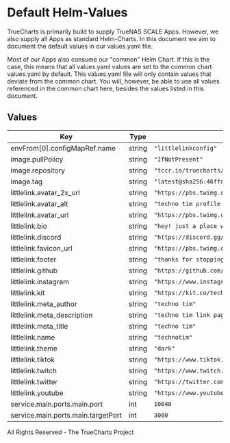 # Default Helm-Values

TrueCharts is primarily build to supply TrueNAS SCALE Apps.
However, we also supply all Apps as standard Helm-Charts. In this document we aim to document the default values in our values.yaml file.

Most of our Apps also consume our "common" Helm Chart.
If this is the case, this means that all values.yaml values are set to the common chart values.yaml by default. This values.yaml file will only contain values that deviate from the common chart.
You will, however, be able to use all values referenced in the common chart here, besides the values listed in this document.

## Values

| Key | Type | Default | Description |
|-----|------|---------|-------------|
| envFrom[0].configMapRef.name | string | `"littlelinkconfig"` |  |
| image.pullPolicy | string | `"IfNotPresent"` |  |
| image.repository | string | `"tccr.io/truecharts/littlelink-server"` |  |
| image.tag | string | `"latest@sha256:46ffd13a76d534e47567f82ebed5ab5084c48d9d576ddd9d200e013ad8ae9203"` |  |
| littlelink.avatar_2x_url | string | `"https://pbs.twimg.com/profile_images/1286144221217316864/qiaskopb_400x400.jpg"` |  |
| littlelink.avatar_alt | string | `"techno tim profile pic"` |  |
| littlelink.avatar_url | string | `"https://pbs.twimg.com/profile_images/1286144221217316864/qiaskopb_200x200.jpg"` |  |
| littlelink.bio | string | `"hey! just a place where you can connect with me!"` |  |
| littlelink.discord | string | `"https://discord.gg/djkexrj"` |  |
| littlelink.favicon_url | string | `"https://pbs.twimg.com/profile_images/1286144221217316864/qiaskopb_200x200.jpg"` |  |
| littlelink.footer | string | `"thanks for stopping by!"` |  |
| littlelink.github | string | `"https://github.com/timothystewart6"` |  |
| littlelink.instagram | string | `"https://www.instagram.com/techno.tim"` |  |
| littlelink.kit | string | `"https://kit.co/technotim"` |  |
| littlelink.meta_author | string | `"techno tim"` |  |
| littlelink.meta_description | string | `"techno tim link page"` |  |
| littlelink.meta_title | string | `"techno tim"` |  |
| littlelink.name | string | `"technotim"` |  |
| littlelink.theme | string | `"dark"` |  |
| littlelink.tiktok | string | `"https://www.tiktok.com/@technotim"` |  |
| littlelink.twitch | string | `"https://www.twitch.tv/technotim/"` |  |
| littlelink.twitter | string | `"https://twitter.com/technotimlive"` |  |
| littlelink.youtube | string | `"https://www.youtube.com/channel/ucok-ghyjcwznj3br4oxwh0a"` |  |
| service.main.ports.main.port | int | `10040` |  |
| service.main.ports.main.targetPort | int | `3000` |  |

All Rights Reserved - The TrueCharts Project
